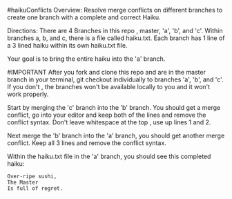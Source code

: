 #haikuConflicts
Overview: Resolve merge conflicts on different branches to create one branch with a complete and correct Haiku.

Directions: There are 4 Branches in this repo , master, 'a', 'b', and 'c'. Within branches a, b, and c, there is a file called haiku.txt. Each branch has 1 line of a 3 lined haiku within its own haiku.txt file.

Your goal is to bring the entire haiku into the 'a' branch.

#IMPORTANT
After you fork and clone this repo and are in the master branch in your terminal, git checkout individually to branches 'a', 'b', and 'c'.
If you don't , the branches won't be available locally to you and it won't work properly.

Start by merging the 'c' branch into the 'b' branch. You should get a merge conflict, go into your editor and keep both of the lines and remove the conflict syntax. Don't leave whitespace at the top , use up lines 1 and 2.

Next merge the 'b' branch into the 'a' branch, you should get another merge conflict. Keep all 3 lines and remove the conflict syntax.

Within the haiku.txt file in the 'a' branch, you should see this completed haiku:

```
Over-ripe sushi,
The Master
Is full of regret.
```
